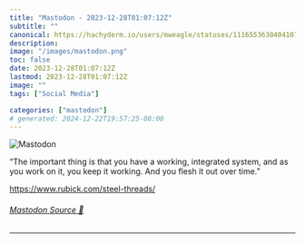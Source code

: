 ```yaml
---
title: "Mastodon - 2023-12-28T01:07:12Z"
subtitle: ""
canonical: https://hachyderm.io/users/mweagle/statuses/111655363040410770
description:
image: "/images/mastodon.png"
toc: false
date: 2023-12-28T01:07:12Z
lastmod: 2023-12-28T01:07:12Z
image: ""
tags: ["Social Media"]

categories: ["mastodon"]
# generated: 2024-12-22T19:57:25-08:00
---
```

![Mastodon](/images/mastodon.png)

<p>“The important thing is that you have a working, integrated system, and as you work on it, you keep it working. And you flesh it out over time.”</p><p><a href="https://www.rubick.com/steel-threads/" target="_blank" rel="nofollow noopener noreferrer" translate="no"><span class="invisible">https://www.</span><span class="">rubick.com/steel-threads/</span><span class="invisible"></span></a></p>


###### [Mastodon Source 🐘](https://hachyderm.io/@mweagle/111655363040410770)

___
